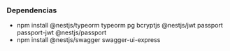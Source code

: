 ### Dependencias
- npm install @nestjs/typeorm typeorm pg bcryptjs @nestjs/jwt passport passport-jwt @nestjs/passport
- npm install @nestjs/swagger swagger-ui-express

